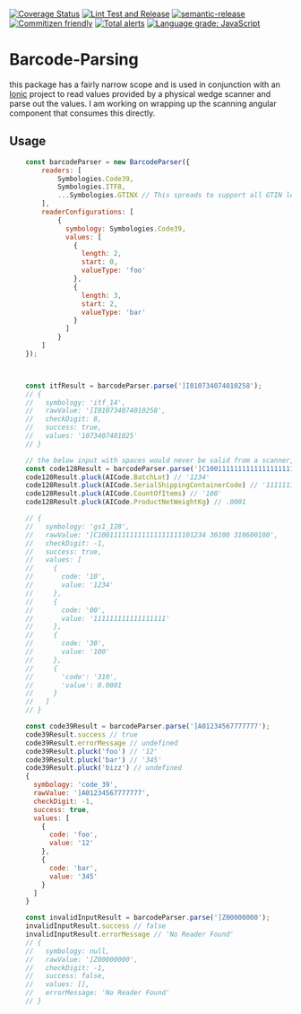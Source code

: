 [![Coverage Status](https://coveralls.io/repos/github/stonelasley/barcode-parsing/badge.svg?branch=master)](https://coveralls.io/github/stonelasley/barcode-parsing?branch=master)
[![Lint Test and Release](https://github.com/stonelasley/barcode-parsing/actions/workflows/test-release.yml/badge.svg)](https://github.com/stonelasley/barcode-parsing/actions/workflows/test-release.yml)
[![semantic-release](https://img.shields.io/badge/%20%20%F0%9F%93%A6%F0%9F%9A%80-semantic--release-e10079.svg)](https://github.com/semantic-release/semantic-release)
[![Commitizen friendly](https://img.shields.io/badge/commitizen-friendly-brightgreen.svg)](http://commitizen.github.io/cz-cli/)
[![Total alerts](https://img.shields.io/lgtm/alerts/g/stonelasley/barcode-parsing.svg?logo=lgtm&logoWidth=18)](https://lgtm.com/projects/g/stonelasley/barcode-parsing/alerts/)
[![Language grade: JavaScript](https://img.shields.io/lgtm/grade/javascript/g/stonelasley/barcode-parsing.svg?logo=lgtm&logoWidth=18)](https://lgtm.com/projects/g/stonelasley/barcode-parsing/context:javascript)



# Barcode-Parsing

this package has a fairly narrow scope and is used in conjunction with an [Ionic](https://ionicframework.com/) project to read values provided by a physical wedge scanner and parse out the values. I am working on wrapping up the scanning angular component that consumes this directly. 


## Usage
```javascript
    const barcodeParser = new BarcodeParser({
        readers: [
            Symbologies.Code39,
            Symbologies.ITF8,
            ...Symbologies.GTINX // This spreads to support all GTIN lengths 8-14
        ],
        readerConfigurations: [
            {
              symbology: Symbologies.Code39,
              values: [
                {
                  length: 2,
                  start: 0,
                  valueType: 'foo'
                },
                {
                  length: 3,
                  start: 2,
                  valueType: 'bar'
                }
              ]
            }
        ]
    });



    const itfResult = barcodeParser.parse(']I010734074010258');
    // {
    //   symbology: 'itf_14',
    //   rawValue: ']I010734074010258',
    //   checkDigit: 8,
    //   success: true,
    //   values: '1073407401025'
    // }

    // the below input with spaces would never be valid from a scanner, the spaces would instead be an invisible [group seperator](http://www.theasciicode.com.ar/ascii-control-characters/group-separator-ascii-code-29.html). This library replaces the GS character with a space before parsing so it works for both illustrative purposes and testing. 
    const code128Result = barcodeParser.parse(']C100111111111111111111101234 30100 310600100');
    code128Result.pluck(AICode.BatchLot) // '1234'
    code128Result.pluck(AICode.SerialShippingContainerCode) // '111111111111111111'
    code128Result.pluck(AICode.CountOfItems) // '100'
    code128Result.pluck(AICode.ProductNetWeightKg) // .0001

    // {
    //   symbology: 'gs1_128',
    //   rawValue: ']C100111111111111111111101234 30100 310600100',
    //   checkDigit: -1,
    //   success: true,
    //   values: [
    //     {
    //       code: '10',
    //       value: '1234'
    //     },
    //     {
    //       code: '00',
    //       value: '111111111111111111'
    //     },
    //     {
    //       code: '30',
    //       value: '100'
    //     },
    //     {
    //       'code': '310',
    //       'value': 0.0001
    //     }
    //   ]
    // }  

    const code39Result = barcodeParser.parse(']A01234567777777');
    code39Result.success // true
    code39Result.errorMessage // undefined
    code39Result.pluck('foo') // '12'
    code39Result.pluck('bar') // '345'
    code39Result.pluck('bizz') // undefined
    {
      symbology: 'code_39',
      rawValue: ']A01234567777777',
      checkDigit: -1,
      success: true,
      values: [
        {
          code: 'foo',
          value: '12'
        },
        {
          code: 'bar',
          value: '345'
        }
      ]
    }

    const invalidInputResult = barcodeParser.parse(']Z00000000');
    invalidInputResult.success // false
    invalidInputResult.errorMessage // 'No Reader Found'
    // {
    //   symbology: null,
    //   rawValue: ']Z00000000',
    //   checkDigit: -1,
    //   success: false,
    //   values: [],
    //   errorMessage: 'No Reader Found'
    // }
```

